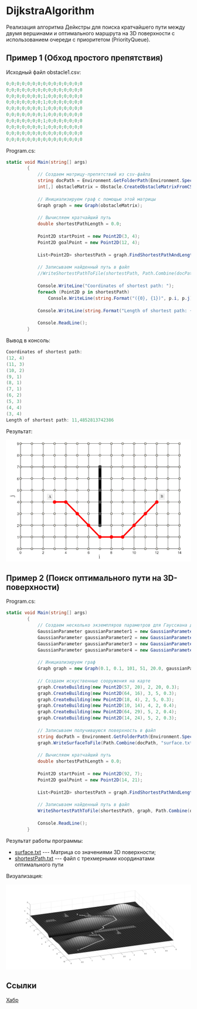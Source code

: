 ﻿# DijkstraAlgorithm

Реализация алгоритма Дейкстры для поиска кратчайшего пути между двумя вершинами и оптимального маршрута на 3D поверхности с использованием очереди с приоритетом (PriorityQueue).

## Пример 1 (Обход простого препятствия)

Исходный файл obstacle1.csv: 

``` csharp
0;0;0;0;0;0;0;0;0;0;0;0;0;0;0
0;0;0;0;0;0;0;0;0;0;0;0;0;0;0
0;0;0;0;0;0;0;1;0;0;0;0;0;0;0
0;0;0;0;0;0;0;1;0;0;0;0;0;0;0
0;0;0;0;0;0;0;1;0;0;0;0;0;0;0
0;0;0;0;0;0;0;1;0;0;0;0;0;0;0
0;0;0;0;0;0;0;1;0;0;0;0;0;0;0
0;0;0;0;0;0;0;1;0;0;0;0;0;0;0
0;0;0;0;0;0;0;0;0;0;0;0;0;0;0
0;0;0;0;0;0;0;0;0;0;0;0;0;0;0

```

Program.cs:

``` csharp
static void Main(string[] args)
        {
            // Создаем матрицу-препятствий из csv-файла
            string docPath = Environment.GetFolderPath(Environment.SpecialFolder.MyDocuments);
            int[,] obstacleMatrix = Obstacle.CreateObstacleMatrixFromCSVFile(Path.Combine(docPath, "obstacle1.csv"));

            // Инициализируем граф с помощью этой матрицы
            Graph graph = new Graph(obstacleMatrix);

            // Вычисляем кратчайший путь
            double shortestPathLength = 0.0;           

            Point2D startPoint = new Point2D(3, 4);
            Point2D goalPoint = new Point2D(12, 4);

            List<Point2D> shortestPath = graph.FindShortestPathAndLength(startPoint, goalPoint, out shortestPathLength);

            // Записываем найденный путь в файл
            //WriteShortestPathToFile(shortestPath, Path.Combine(docPath, "shortestPath.txt"));

            Console.WriteLine("Coordinates of shortest path: ");
            foreach (Point2D p in shortestPath)
                Console.WriteLine(string.Format("({0}, {1})", p.i, p.j));

            Console.WriteLine(string.Format("Length of shortest path: {0}", shortestPathLength));

            Console.ReadLine();
        }
```

Вывод в консоль:

``` csharp
Coordinates of shortest path:
(12, 4)
(11, 3)
(10, 2)
(9, 1)
(8, 1)
(7, 1)
(6, 2)
(5, 3)
(4, 4)
(3, 4)
Length of shortest path: 11,4852813742386
```

Результат:

![screenshot1](https://github.com/greenDev7/DijkstraAlgorithm/blob/master/Examples/Obstacle1/shortestPath.png)


## Пример 2 (Поиск оптимального пути на 3D-поверхности)

Program.cs:

``` csharp
static void Main(string[] args)
        {
            // Создаем несколько экземпляров параметров для Гауссиана для имитации гор (холмов) и одного оврага
            GaussianParameter gaussianParameter1 = new GaussianParameter(1.5, 0.5, 0.5, 2.0, 4.0);
            GaussianParameter gaussianParameter2 = new GaussianParameter(1.0, 0.5, 0.5, 7.5, 1.0);
            GaussianParameter gaussianParameter3 = new GaussianParameter(-0.5, 0.2, 1.0, 5.0, 0.5);
            GaussianParameter gaussianParameter4 = new GaussianParameter(1.0, 0.5, 0.8, 3.5, 2.2);

            // Инициализируем граф
            Graph graph = new Graph(0.1, 0.1, 101, 51, 20.0, gaussianParameter1, gaussianParameter2, gaussianParameter3, gaussianParameter4);

            // Создаем искуственные сооружения на карте
            graph.CreateBuilding(new Point2D(57, 20), 2, 20, 0.3);
            graph.CreateBuilding(new Point2D(64, 16), 3, 5, 0.3);
            graph.CreateBuilding(new Point2D(18, 4), 2, 5, 0.3);
            graph.CreateBuilding(new Point2D(10, 14), 4, 2, 0.4);
            graph.CreateBuilding(new Point2D(64, 29), 5, 2, 0.4);
            graph.CreateBuilding(new Point2D(14, 24), 5, 2, 0.3);

            // Записываем получившуюся поверхность в файл
            string docPath = Environment.GetFolderPath(Environment.SpecialFolder.MyDocuments);
            graph.WriteSurfaceToFile(Path.Combine(docPath, "surface.txt"));

            // Вычисляем кратчайший путь
            double shortestPathLength = 0.0;

            Point2D startPoint = new Point2D(92, 7);
            Point2D goalPoint = new Point2D(14, 21);

            List<Point2D> shortestPath = graph.FindShortestPathAndLength(startPoint, goalPoint, out shortestPathLength);

            // Записываем найденный путь в файл
            WriteShortestPathToFile(shortestPath, graph, Path.Combine(docPath, "shortestPath.txt"));

            Console.ReadLine();
        }
```

Результат работы программы:
 - [surface.txt](https://github.com/greenDev7/DijkstraAlgorithm/blob/master/Examples/3D/Surface/surfaceMatrix.txt) --- Матрица со значениями 3D поверхности;
 - [shortestPath.txt](https://github.com/greenDev7/DijkstraAlgorithm/blob/master/Examples/3D/Surface/shortestPath.txt) --- файл с трехмерными координатами оптимального пути

Визуализация:

![screenshot1](https://github.com/greenDev7/DijkstraAlgorithm/blob/master/Examples/3D/Surface/3dView1.png)

## Ссылки

[Хабр](https://habr.com/ru/post/700462/) 